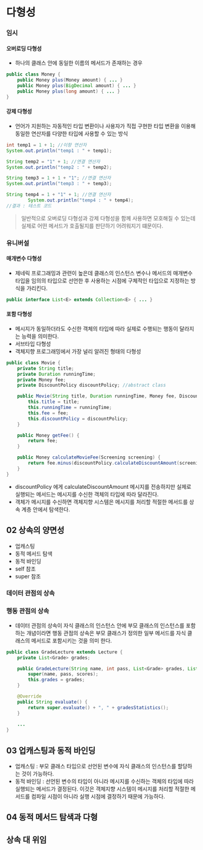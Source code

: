 # 다형성

### 임시

#### 오버로딩 다형성 
- 하나의 클래스 안에 동일한 이름의 메서드가 존재하는 경우

```java
public class Money {
    public Money plus(Money amount) { ... }
    public Money plus(BigDecimal amount) { ... }
    public Money plus(long amount) { ... }
}
```

#### 강제 다형성 
- 언어가 지원하는 자동적인 타입 변환이나 사용자가 직접 구현한 타입 변환을 이용해 동일한 연산자를 다양한 타입에 사용할 수 있는 방식

```java
int temp1 = 1 + 1; //이항 연산자
System.out.println("temp1 : " + temp1);

String temp2 = "1" + 1; //연결 연산자
System.out.println("temp2 : " + temp2);

String temp3 = 1 + 1 + "1"; //연결 연산자
System.out.println("temp3 : " + temp3);

String temp4 = 1 + "1" + 1; //연결 연산자
        System.out.println("temp4 : " + temp4);
//결과 : 테스트 코드
```

> 일반적으로 오버로딩 다형성과 강제 다형성을 함께 사용하면 모호해질 수 있는데 실제로 어떤 메서드가 호출될지를 판단하기 어려워지기 떄문이다.

### 유니버설

#### 매개변수 다형성

- 제네릭 프로그래밍과 관련이 높은데 클래스의 인스턴스 변수나 메서드의 매개변수 타입을 임의의 타입으로 선언한 후 사용하는 시점에 구체적인 타입으로 지정하는 방식을 가리킨다.

```java
public interface List<E> extends Collection<E> { ... }
```

#### 포함 다형성 
- 메시지가 동일하더라도 수신한 객체의 타입에 따라 실제로 수행되는 행동이 달라지는 능력을 의미한다. 
- 서브타입 다형성
- 객체지향 프로그래밍에서 가장 널리 알려진 형태의 다형성

```java
public class Movie {
    private String title;
    private Duration runningTime;
    private Money fee;
    private DiscountPolicy discountPolicy; //abstract class

    public Movie(String title, Duration runningTime, Money fee, DiscountPolicy discountPolicy) {
        this.title = title;
        this.runningTime = runningTime;
        this.fee = fee;
        this.discountPolicy = discountPolicy;
    }

    public Money getFee() {
        return fee;
    }

    public Money calculateMovieFee(Screening screening) {
        return fee.minus(discountPolicy.calculateDiscountAmount(screening));
    }
}
```

- discountPolicy 에게 calculateDiscountAmount 메시지를 전송하지만 실제로 실행되는 메서드는 메시지를 수신한 객체의 타입에 따라 달라진다.
- 객체가 메시지를 수신하면 객체지향 시스템은 메시지를 처리할 적절한 메서드를 상속 계층 안에서 탐색한다.


## 02 상속의 양면성

- 업캐스팅
- 동적 메서드 탐색
- 동적 바인딩
- self 참조
- super 참조

### 데이터 관점의 상속

### 행동 관점의 상속

- 데이터 관점의 상속이 자식 클래스의 인스턴스 안에 부모 클래스의 인스턴스를 포함하는 개념이라면 행동 관점의 상속은 부모 클래스가 정의한 일부 메서드를 자식 클래스의 메서드로 포함시키는 것을 의미 한다.

```java
public class GradeLecture extends Lecture {
    private List<Grade> grades;

    public GradeLecture(String name, int pass, List<Grade> grades, List<Integer> scores) {
        super(name, pass, scores);
        this.grades = grades;
    }

    @Override
    public String evaluate() {
        return super.evaluate() + ", " + gradesStatistics();
    }
    
    ...
}
```

## 03 업캐스팅과 동적 바인딩

- 업캐스팅 : 부모 클래스 타입으로 선언된 변수에 자식 클래스의 인스턴스를 할당하는 것이 가능하다.
- 동적 바인딩 : 선언된 변수의 타입이 아니라 메시지를 수신하는 객체의 타입에 따라 실행되는 메서드가 결정된다. 이것은 객체지향 시스템이 메시지를 처리할 적절한 메서드를 컴파일 시점이 아니라 실행 시점에 결정하기 때문에 가능하다.

## 04 동적 메서드 탐색과 다형

## 상속 대 위임










